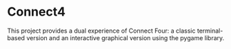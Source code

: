 # Connect4
This project provides a dual experience of Connect Four: a classic terminal-based version and an interactive graphical version using the pygame library.
